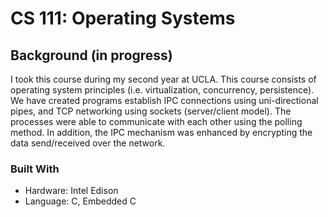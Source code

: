 # CS 111: Operating Systems

## Background (in progress)
I took this course during my second year at UCLA. This course consists of operating system principles (i.e. virtualization, concurrency, persistence). We have created programs establish IPC connections using uni-directional pipes, and TCP networking using sockets (server/client model). The processes were able to communicate with each other using the polling method. In addition, the IPC mechanism was enhanced by encrypting the data send/received over the network. 

### Built With
* Hardware: Intel Edison 
* Language: C, Embedded C